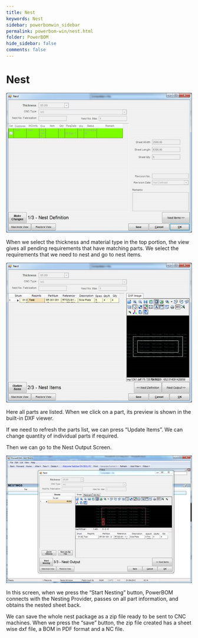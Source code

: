 ```yaml
---
title: Nest
keywords: Nest
sidebar: powerbomwin_sidebar
permalink: powerbom-win/nest.html
folder: PowerBOM
hide_sidebar: false
comments: false
---
```


# Nest

![](/images/nest.png)

When we select the thickness and material type in the top portion, the view gives all pending requirements that have matching parts. We select the requirements that we need to nest and go to nest items.

![](/images/nest-item.png)

Here all parts are listed. When we click on a part, its preview is shown in the built-in DXF viewer.

If we need to refresh the parts list, we can press “Update Items”. We can change quantity of individual parts if required.



Then we can go to the Nest Output Screen.

![](/images/nest-output.png)

In this screen, when we press the “Start Nesting” button, PowerBOM connects with the Nesting Provider, passes on all part information, and obtains the nested sheet back.



We can save the whole nest package as a zip file ready to be sent to CNC machines. When we press the “save” button, the zip file created has a sheet wise dxf file, a BOM in PDF format and a NC file.




